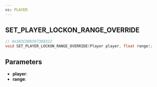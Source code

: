 ```yaml
---
ns: PLAYER
---
```

## SET_PLAYER_LOCKON_RANGE_OVERRIDE

```c
// 0x3A3CD06597388322
void SET_PLAYER_LOCKON_RANGE_OVERRIDE(Player player, float range);
```

## Parameters
* **player**:
* **range**:
